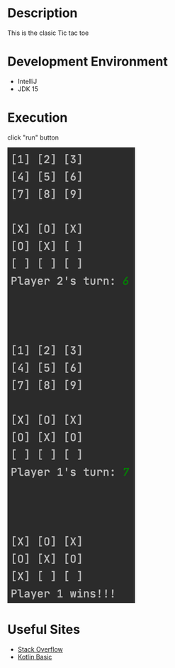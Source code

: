 # Description
This is the clasic Tic tac toe

# Development Environment
* IntelliJ
* JDK 15

# Execution
click "run" button

![alt text](program_running.png)

# Useful Sites
* [Stack Overflow](https://stackoverflow.com)
* [Kotlin Basic](https://www.programiz.com/kotlin-programming/input-output)
